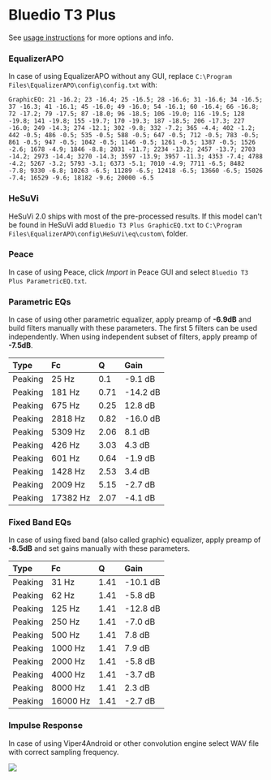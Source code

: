# Bluedio T3 Plus
See [usage instructions](https://github.com/jaakkopasanen/AutoEq#usage) for more options and info.

### EqualizerAPO
In case of using EqualizerAPO without any GUI, replace `C:\Program Files\EqualizerAPO\config\config.txt`
with:
```
GraphicEQ: 21 -16.2; 23 -16.4; 25 -16.5; 28 -16.6; 31 -16.6; 34 -16.5; 37 -16.3; 41 -16.1; 45 -16.0; 49 -16.0; 54 -16.1; 60 -16.4; 66 -16.8; 72 -17.2; 79 -17.5; 87 -18.0; 96 -18.5; 106 -19.0; 116 -19.5; 128 -19.8; 141 -19.8; 155 -19.7; 170 -19.3; 187 -18.5; 206 -17.3; 227 -16.0; 249 -14.3; 274 -12.1; 302 -9.8; 332 -7.2; 365 -4.4; 402 -1.2; 442 -0.5; 486 -0.5; 535 -0.5; 588 -0.5; 647 -0.5; 712 -0.5; 783 -0.5; 861 -0.5; 947 -0.5; 1042 -0.5; 1146 -0.5; 1261 -0.5; 1387 -0.5; 1526 -2.6; 1678 -4.9; 1846 -8.8; 2031 -11.7; 2234 -13.2; 2457 -13.7; 2703 -14.2; 2973 -14.4; 3270 -14.3; 3597 -13.9; 3957 -11.3; 4353 -7.4; 4788 -4.2; 5267 -3.2; 5793 -3.1; 6373 -5.1; 7010 -4.9; 7711 -6.5; 8482 -7.8; 9330 -6.8; 10263 -6.5; 11289 -6.5; 12418 -6.5; 13660 -6.5; 15026 -7.4; 16529 -9.6; 18182 -9.6; 20000 -6.5
```

### HeSuVi
HeSuVi 2.0 ships with most of the pre-processed results. If this model can't be found in HeSuVi add
`Bluedio T3 Plus GraphicEQ.txt` to `C:\Program Files\EqualizerAPO\config\HeSuVi\eq\custom\` folder.

### Peace
In case of using Peace, click *Import* in Peace GUI and select `Bluedio T3 Plus ParametricEQ.txt`.

### Parametric EQs
In case of using other parametric equalizer, apply preamp of **-6.9dB** and build filters manually
with these parameters. The first 5 filters can be used independently.
When using independent subset of filters, apply preamp of **-7.5dB**.

| Type    | Fc       |    Q | Gain     |
|:--------|:---------|:-----|:---------|
| Peaking | 25 Hz    | 0.1  | -9.1 dB  |
| Peaking | 181 Hz   | 0.71 | -14.2 dB |
| Peaking | 675 Hz   | 0.25 | 12.8 dB  |
| Peaking | 2818 Hz  | 0.82 | -16.0 dB |
| Peaking | 5309 Hz  | 2.06 | 8.1 dB   |
| Peaking | 426 Hz   | 3.03 | 4.3 dB   |
| Peaking | 601 Hz   | 0.64 | -1.9 dB  |
| Peaking | 1428 Hz  | 2.53 | 3.4 dB   |
| Peaking | 2009 Hz  | 5.15 | -2.7 dB  |
| Peaking | 17382 Hz | 2.07 | -4.1 dB  |

### Fixed Band EQs
In case of using fixed band (also called graphic) equalizer, apply preamp of **-8.5dB** and set
gains manually with these parameters.

| Type    | Fc       |    Q | Gain     |
|:--------|:---------|:-----|:---------|
| Peaking | 31 Hz    | 1.41 | -10.1 dB |
| Peaking | 62 Hz    | 1.41 | -5.8 dB  |
| Peaking | 125 Hz   | 1.41 | -12.8 dB |
| Peaking | 250 Hz   | 1.41 | -7.0 dB  |
| Peaking | 500 Hz   | 1.41 | 7.8 dB   |
| Peaking | 1000 Hz  | 1.41 | 7.9 dB   |
| Peaking | 2000 Hz  | 1.41 | -5.8 dB  |
| Peaking | 4000 Hz  | 1.41 | -3.7 dB  |
| Peaking | 8000 Hz  | 1.41 | 2.3 dB   |
| Peaking | 16000 Hz | 1.41 | -2.7 dB  |

### Impulse Response
In case of using Viper4Android or other convolution engine select WAV file with correct sampling frequency.

![](https://raw.githubusercontent.com/jaakkopasanen/AutoEq/master/results/rtings/avg/Bluedio%20T3%20Plus/Bluedio%20T3%20Plus.png)